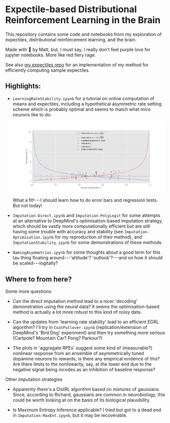 # Expectile-based Distributional Reinforcement Learning in the Brain

This repository contains some code and notebooks from my exploration
of expectiles, distributional reinforcement learning, and the brain.

Made with :purple_heart: by Matt, but, I must say, I really don't
feel purple love for jupyter notebooks. More like red fiery rage.

See also [my expectiles repo](https://github.com/matomatical/expectiles)
for an implementation of my method for efficiently computing sample
expectiles.

## Highlights:

* `LearningRateStability.ipynb` for a tutorial on online computation
  of means and expectiles, including a hypothetical asymmetric rate
  setting scheme which is probably optimal and seems to match what
  *mice neurons* like to do:
  
  ![Learning rate stability scheme fits neural data](plots/learning_rate_stability.png)

  What a fit!---I should learn how to do error bars and regression
  tests. But not today!
  
* `Imputation-Direct.ipynb` and `Imputation-PolyLogit` for some attempts at
  an alternative to DeepMind's optimisation-based imputation strategy,
  which should be vastly more computationally efficient but are still having
  some trouble with accuracy and stability
  (see `Imputation-Optimisation.ipynb` for my reproduction of their method),
  and `ImputationStability.ipynb` for some demonstrations of these methods.

* `NamingAsymmetries.ipynb` for some thoughts about a good term for this tau
  thing floating around---'attitude'? 'outlook'?---and on how it should be
  scaled---logitally?


## Where to from here?

Some more questions:

* Can the direct imputation method lead to a nicer 'decoding' demonstration
  using the neural data? It seems the optimisation-based method is actually
  a lot more robust to this kind of noisy data.

* Can the updates from 'learning rate stability' lead to an efficient
  EDRL algorithm? I'll try in `CoatPullover.ipynb` (replication/extension
  of DeepMind's 'Bird Dog' experiment) and then try something more serious
  (Cartpole? Mountain Car? Pong? Parkour?)

* The plots in 'aggregate RPEs' suggest some kind of (measurable?)
  nonlinear response from an ensemble of asymmetrically tuned
  dopamine neurons to rewards; is there any empirical evidence of this?
  Are there limits to the nonlinearity, say, at the lower end due to
  the negative signal being incodes as an inhibition of baseline response?

Other imputation strategies

* Apparently there's a DistRL algorithm based on mixtures of gaussians.
  Since, according to Richard, gaussians are common in neurobiology, this
  could be worth looking at on the basis of its biological plausibility.

* Is Maximum Entropy Inference applicable? I tried but got to a dead end
  in `Imputation-MaxEnt.ipynb`, but it may be recoverable.

